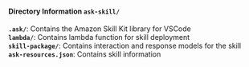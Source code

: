 #### Directory Information **`ask-skill/`**

**`.ask/`**: Contains the Amazon Skill Kit library for VSCode    
**`lambda/`**: Contains lambda function for skill deployment    
**`skill-package/`**: Contains interaction and response models for the skill    
**`ask-resources.json`**: Contains skill information   
